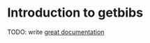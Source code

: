 # Introduction to getbibs

TODO: write [great documentation](http://jacobian.org/writing/great-documentation/what-to-write/)
